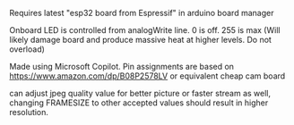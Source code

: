 Requires latest "esp32 board from Espressif" in arduino board manager

Onboard LED is controlled from analogWrite line. 0 is off. 255 is max (Will likely damage board and produce massive heat at higher levels. Do not overload)

Made using Microsoft Copilot. Pin assignments are based on https://www.amazon.com/dp/B08P2578LV or equivalent cheap cam board

can adjust jpeg quality value for better picture or faster stream as well, changing FRAMESIZE to other accepted values should result in higher resolution.
